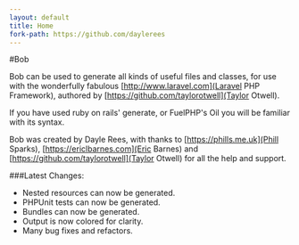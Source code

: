```yaml
---
layout: default
title: Home
fork-path: https://github.com/daylerees
---
```


#Bob

Bob can be used to generate all kinds of useful files and classes, for use with the wonderfully fabulous [http://www.laravel.com](Laravel PHP Framework), authored by [https://github.com/taylorotwell](Taylor Otwell).

If you have used ruby on rails' generate, or FuelPHP's Oil you will be familiar with its syntax.

Bob was created by Dayle Rees, with thanks to [https://phills.me.uk](Phill Sparks), [https://ericlbarnes.com](Eric Barnes) and [https://github.com/taylorotwell](Taylor Otwell) for all the help and support.

###Latest Changes:

* Nested resources can now be generated.
* PHPUnit tests can now be generated.
* Bundles can now be generated.
* Output is now colored for clarity.
* Many bug fixes and refactors.

